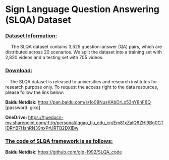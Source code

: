 # Sign Language Question Answering (SLQA) Dataset

### <u>Dataset Information:</u>


&emsp; The SLQA dataset contains 3,525 question-answer (QA) pairs, which are distributed across 20 scenarios. We split the dataset into a training set with 2,820 videos and a
testing set with 705 videos.



### <u>Download:</u>
&emsp;The SLQA dataset is released to universities and research institutes for research purpose only. To request the access right to the data resources, please follow the link below:

**Baidu Netdisk:** https://pan.baidu.com/s/1o08NusKAbDrLx53nY8nF6Q [password: gikq]

**OneDrive:** https://tjueducn-my.sharepoint.com/:f:/g/personal/lqgao_tju_edu_cn/Em81xZalQ6ZHl9Bg0GTIDRYB7HshRN39nxPrURTB2DXIBw


### <u>The code of SLQA framework is as follows:</u>

**Baidu Netdisk:** https://github.com/glq-1992/SLQA_code

